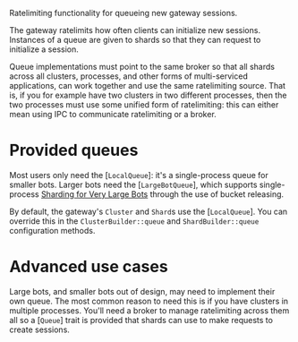 <!-- cargo-sync-readme start -->

Ratelimiting functionality for queueing new gateway sessions.

The gateway ratelimits how often clients can initialize new sessions.
Instances of a queue are given to shards so that they can request to
initialize a session.

Queue implementations must point to the same broker so that all shards
across all clusters, processes, and other forms of multi-serviced
applications, can work together and use the same ratelimiting source. That
is, if you for example have two clusters in two different processes, then
the two processes must use some unified form of ratelimiting: this can
either mean using IPC to communicate ratelimiting or a broker.

# Provided queues

Most users only need the [`LocalQueue`]: it's a single-process queue for
smaller bots. Larger bots need the [`LargeBotQueue`], which supports
single-process [Sharding for Very Large Bots] through the use of bucket
releasing.

By default, the gateway's `Cluster` and `Shard`s use the [`LocalQueue`]. You
can override this in the `ClusterBuilder::queue` and `ShardBuilder::queue`
configuration methods.

# Advanced use cases

Large bots, and smaller bots out of design, may need to implement their own
queue. The most common reason to need this is if you have clusters in
multiple processes. You'll need a broker to manage ratelimiting across them
all so a [`Queue`] trait is provided that shards can use to make requests to
create sessions.

[Sharding for Very Large Bots]: https://discord.com/developers/docs/topics/gateway#sharding-for-very-large-bots

<!-- cargo-sync-readme end -->
